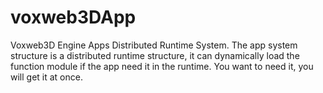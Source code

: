# voxweb3DApp
Voxweb3D Engine Apps Distributed Runtime System.
The app system structure is a distributed runtime structure, it can dynamically load the function module if the app need it in the runtime. 
You want to need it, you will get it at once.
